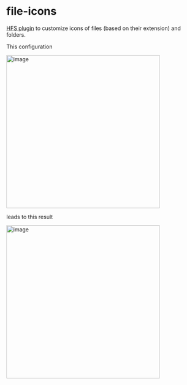 # file-icons

[HFS plugin](https://github.com/rejetto/hfs) to customize icons of files (based on their extension) and folders.

This configuration

<img width="400" alt="image" src="https://github.com/user-attachments/assets/10efd9f6-1ed9-48ca-9970-3daba58e2bc3">

leads to this result

<img width="400" alt="image" src="https://github.com/rejetto/file-icons/assets/1367199/49163e5c-1c2e-4515-bda8-a1d1856edede">

